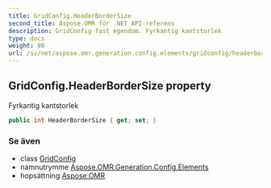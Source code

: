 ```yaml
---
title: GridConfig.HeaderBorderSize
second_title: Aspose.OMR för .NET API-referens
description: GridConfig fast egendom. Fyrkantig kantstorlek
type: docs
weight: 80
url: /sv/net/aspose.omr.generation.config.elements/gridconfig/headerbordersize/
---
```

## GridConfig.HeaderBorderSize property

Fyrkantig kantstorlek

```csharp
public int HeaderBorderSize { get; set; }
```

### Se även

* class [GridConfig](../)
* namnutrymme [Aspose.OMR.Generation.Config.Elements](../../gridconfig/)
* hopsättning [Aspose.OMR](../../../)


